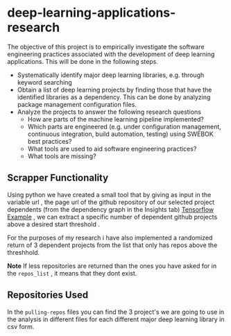 # deep-learning-applications-research
The objective of this project is to empirically investigate the software engineering practices associated with the development of deep learning applications. This will be done in the following steps.

* Systematically identify major deep learning libraries, e.g. through keyword searching
* Obtain a list of deep learning projects by finding those that have the identified libraries as a dependency. This can be done by analyzing package management configuration files.
* Analyze the projects to answer the following research questions
  * How are parts of the machine learning pipeline implemented?
  * Which parts are engineered (e.g. under configuration management, continuous integration, build automation, testing) using SWEBOK best practices?
  * What tools are used to aid software engineering practices?
  * What tools are missing?


## Scrapper Functionality
Using python we have created a small tool that by giving as input in the variable url , the page url of the github repository of our selected project dependents (from the dependency graph in the Insights tab) [Tensorflow Example](https://github.com/tensorflow/tensorflow/network/dependents) , we can extract a specific number of dependent github projects above a desired start threshold .

For the purposes of my research i have also implemented a randomized return of 3 dependent projects from the list that only has repos above the threshhold.

**Note** If less repositories are returned than the ones you have asked for in the ``repos_list`` , it means that they dont exist.

## Repositories Used
In the ``pulling-repos`` files you can find the 3 project's we are going to use in the analysis in different files for each different major deep learning library in csv form.